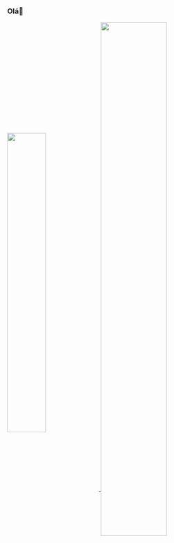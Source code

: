 ### Olá👋


<a href="https://github.com/anuraghazra/convoychat">
  <img width="42%"align="center" src="https://github-readme-stats.vercel.app/api?username=MatheusJoelho&show_icons=true&theme=radical" />
</a>
<a href="https://github.com/anuraghazra/github-readme-stats">
  <img width="55%"align="center" context.lineWidth = 2;  src="https://github-readme-stats.vercel.app/api/top-langs/?username=MatheusJoelho&layout=compact&theme=radical" />
</a>
